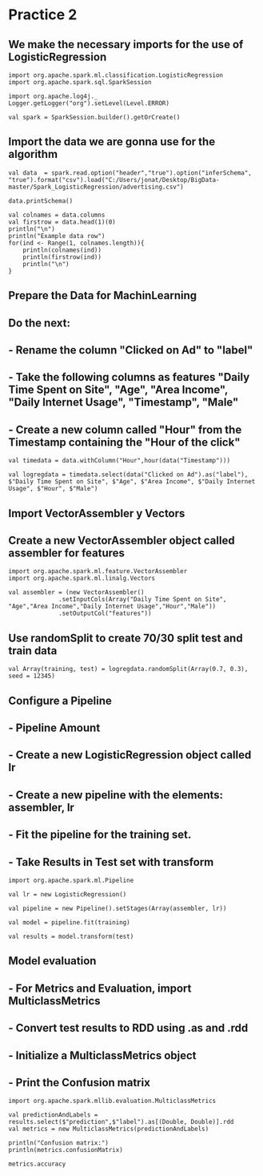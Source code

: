 # Practice 2

## We make the necessary imports for the use of LogisticRegression
    import org.apache.spark.ml.classification.LogisticRegression
    import org.apache.spark.sql.SparkSession

    import org.apache.log4j._
    Logger.getLogger("org").setLevel(Level.ERROR)

    val spark = SparkSession.builder().getOrCreate()
## Import the data we are gonna use for the algorithm
    val data  = spark.read.option("header","true").option("inferSchema", "true").format("csv").load("C:/Users/jonat/Desktop/BigData-master/Spark_LogisticRegression/advertising.csv")

    data.printSchema()

    val colnames = data.columns
    val firstrow = data.head(1)(0)
    println("\n")
    println("Example data row")
    for(ind <- Range(1, colnames.length)){
        println(colnames(ind))
        println(firstrow(ind))
        println("\n")
    }
    
## Prepare the Data for MachinLearning

## Do the next:
## - Rename the column "Clicked on Ad" to "label"
## - Take the following columns as features "Daily Time Spent on Site", "Age", "Area Income", "Daily Internet Usage", "Timestamp", "Male"
## - Create a new column called "Hour" from the Timestamp containing the "Hour of the click"
    val timedata = data.withColumn("Hour",hour(data("Timestamp")))

    val logregdata = timedata.select(data("Clicked on Ad").as("label"), $"Daily Time Spent on Site", $"Age", $"Area Income", $"Daily Internet Usage", $"Hour", $"Male")
## Import VectorAssembler y Vectors

## Create a new VectorAssembler object called assembler for features 
    import org.apache.spark.ml.feature.VectorAssembler
    import org.apache.spark.ml.linalg.Vectors

    val assembler = (new VectorAssembler()
                  .setInputCols(Array("Daily Time Spent on Site", "Age","Area Income","Daily Internet Usage","Hour","Male"))
                  .setOutputCol("features"))



## Use randomSplit to create 70/30 split test and train data
    val Array(training, test) = logregdata.randomSplit(Array(0.7, 0.3), seed = 12345)

## Configure a Pipeline

## - Pipeline Amount
## - Create a new LogisticRegression object called lr

## - Create a new pipeline with the elements: assembler, lr

## - Fit the pipeline for the training set.


## - Take Results in Test set with transform

    import org.apache.spark.ml.Pipeline

    val lr = new LogisticRegression()

    val pipeline = new Pipeline().setStages(Array(assembler, lr))

    val model = pipeline.fit(training)

    val results = model.transform(test)
    
## Model evaluation

## - For Metrics and Evaluation, import MulticlassMetrics

## - Convert test results to RDD using .as and .rdd

## - Initialize a MulticlassMetrics object

## - Print the Confusion matrix
    import org.apache.spark.mllib.evaluation.MulticlassMetrics

    val predictionAndLabels = results.select($"prediction",$"label").as[(Double, Double)].rdd
    val metrics = new MulticlassMetrics(predictionAndLabels)

    println("Confusion matrix:")
    println(metrics.confusionMatrix)

    metrics.accuracy
